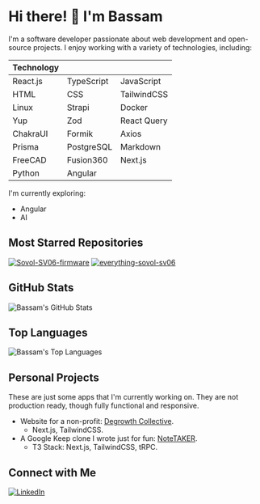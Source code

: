 # Hi there! 👋 I'm Bassam

I'm a software developer passionate about web development and open-source projects. I enjoy working with a variety of technologies, including:

| Technology |            |             |
| ---------- | ---------- | ----------- |
| React.js   | TypeScript | JavaScript  |
| HTML       | CSS        | TailwindCSS |
| Linux      | Strapi     | Docker      |
| Yup        | Zod        | React Query |
| ChakraUI   | Formik     | Axios       |
| Prisma     | PostgreSQL | Markdown    |
| FreeCAD    | Fusion360  | Next.js     |
| Python     | Angular    |             |

I'm currently exploring:

- Angular
- AI

## Most Starred Repositories

[![Sovol-SV06-firmware](https://github-readme-stats-iota-lyart.vercel.app/api/pin/?username=bassamanator&repo=Sovol-SV06-firmware&theme=panda)](https://github.com/bassamanator/Sovol-SV06-firmware)
[![everything-sovol-sv06](https://github-readme-stats-iota-lyart.vercel.app/api/pin/?username=bassamanator&repo=everything-sovol-sv06&theme=panda)](https://github.com/bassamanator/everything-sovol-sv06)

## GitHub Stats

![Bassam's GitHub Stats](https://github-readme-stats-iota-lyart.vercel.app/api?username=bassamanator&show_icons=true&theme=panda)

## Top Languages

![Bassam's Top Languages](https://github-readme-stats-iota-lyart.vercel.app/api/top-langs/?username=bassamanator&theme=panda)

## Personal Projects

These are just some apps that I'm currently working on. They are not production ready, though fully functional and responsive.

- Website for a non-profit: [Degrowth Collective](https://landing-page-v2-delta.vercel.app/).
  - Next.js, TailwindCSS.
- A Google Keep clone I wrote just for fun: [NoteTAKER](https://keep-clone-puce.vercel.app/).
  - T3 Stack: Next.js, TailwindCSS, tRPC.

## Connect with Me

[![LinkedIn](https://img.shields.io/badge/LinkedIn-Profile-informational?style=flat-square&logo=linkedin&logoColor=white&color=blue)](https://www.linkedin.com/in/bassam-husain-93b3591a3)

<!-- [![Portfolio](https://img.shields.io/badge/Portfolio-Website-informational?style=flat-square&logo=dev.to&logoColor=white&color=black)](https://your-portfolio-website.com) -->
